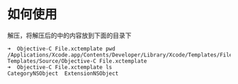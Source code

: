 # 如何使用

解压，将解压后的中的内容放到下面的目录下

```
➜  Objective-C File.xctemplate pwd
/Applications/Xcode.app/Contents/Developer/Library/Xcode/Templates/File Templates/Source/Objective-C File.xctemplate
➜  Objective-C File.xctemplate ls
CategoryNSObject  ExtensionNSObject
```


